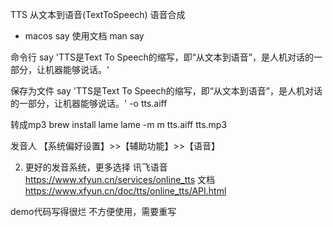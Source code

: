 TTS 从文本到语音(TextToSpeech) 语音合成

- macos say
使用文档
man say

命令行
say 'TTS是Text To Speech的缩写，即“从文本到语音”，是人机对话的一部分，让机器能够说话。'

保存为文件
say 'TTS是Text To Speech的缩写，即“从文本到语音”，是人机对话的一部分，让机器能够说话。' -o tts.aiff

转成mp3
brew install lame
lame -m m tts.aiff tts.mp3

发音人
【系统偏好设置】>>【辅助功能】>>【语音】


2. 更好的发音系统，更多选择
讯飞语音
https://www.xfyun.cn/services/online_tts
文档
https://www.xfyun.cn/doc/tts/online_tts/API.html

demo代码写得很烂
不方便使用，需要重写


